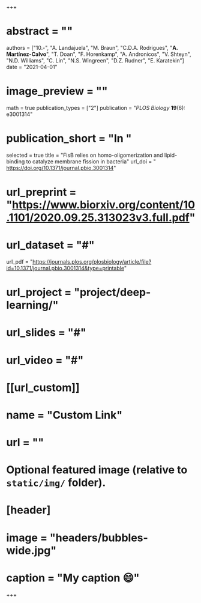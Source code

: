 +++

# abstract = ""
authors = ["10.-", "A. Landajuela", "M. Braun", "C.D.A. Rodrigues", "**A. Martínez-Calvo**", "T. Doan", "F. Horenkamp", "A. Andronicos", "V. Shteyn", "N.D. Williams", "C. Lin", "N.S. Wingreen", "D.Z. Rudner", "E. Karatekin"]
date = "2021-04-01"
# image_preview = ""
math = true
publication_types = ["2"]
 publication = "_PLOS Biology_ **19**(6): e3001314"
# publication_short = "In "
selected = true
title = "FisB relies on homo-oligomerization and lipid-binding to catalyze membrane fission in bacteria"
 url_doi = " https://doi.org/10.1371/journal.pbio.3001314"
# url_preprint = "https://www.biorxiv.org/content/10.1101/2020.09.25.313023v3.full.pdf"
# url_dataset = "#"
url_pdf = "https://journals.plos.org/plosbiology/article/file?id=10.1371/journal.pbio.3001314&type=printable"
# url_project = "project/deep-learning/"
# url_slides = "#"
# url_video = "#"

# [[url_custom]]
 # name = "Custom Link"
 # url = ""

# Optional featured image (relative to `static/img/` folder).
# [header]
# image = "headers/bubbles-wide.jpg"
# caption = "My caption :smile:"

+++
